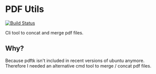 # PDF Utils
[![Build Status](https://travis-ci.org/vkoop/pdfutils.svg?branch=master)](https://travis-ci.org/vkoop/pdfutils)

Cli tool to concat and merge pdf files.

## Why?
Because pdftk isn't included in recent versions of ubuntu anymore.  Therefore I needed an alternative cmd tool to merge / concat pdf files.
